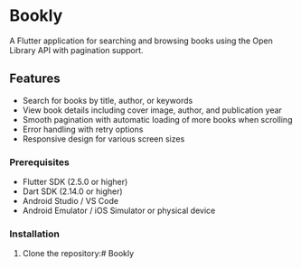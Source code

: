 # Bookly

A Flutter application for searching and browsing books using the Open Library API with pagination support.

## Features

- Search for books by title, author, or keywords
- View book details including cover image, author, and publication year
- Smooth pagination with automatic loading of more books when scrolling
- Error handling with retry options
- Responsive design for various screen sizes

### Prerequisites

- Flutter SDK (2.5.0 or higher)
- Dart SDK (2.14.0 or higher)
- Android Studio / VS Code
- Android Emulator / iOS Simulator or physical device

### Installation

1. Clone the repository:# Bookly
